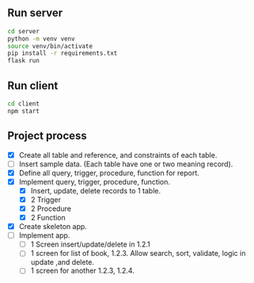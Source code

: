 ## Run server
``` bash
cd server 
python -m venv venv
source venv/bin/activate
pip install -r requirements.txt
flask run
```

## Run client
``` bash
cd client
npm start
```

## Project process
- [x] Create all table and reference, and constraints of each table.
- [ ] Insert sample data. (Each table have one or two meaning record).
- [x] Define all query, trigger, procedure, function for report.
- [x] Implement query, trigger, procedure, function.
    - [x] Insert, update, delete records to 1 table.
    - [x] 2 Trigger 
    - [x] 2 Procedure
    - [x] 2 Function
- [x] Create skeleton app.
- [ ] Implement app.
    - [ ] 1 Screen insert/update/delete in 1.2.1
    - [ ] 1 screen for list of book, 1.2.3. Allow search, sort, validate, logic in update ,and delete.
    - [ ] 1 screen for another 1.2.3, 1.2.4. 
